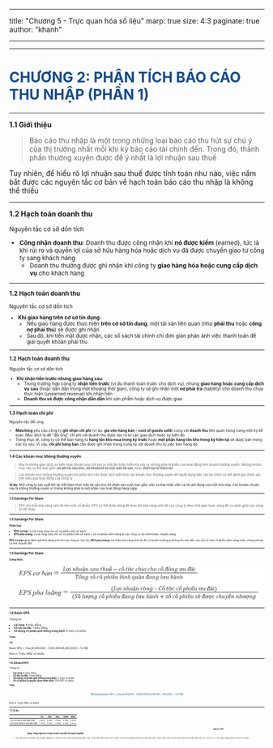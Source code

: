 
---
title: "Chương 5 - Trực quan hóa số liệu"
marp: true
size: 4:3
paginate: true
author: "khanh"

---

<style>
<!-- @import url('https://fonts.googleapis.com/css2?family=Raleway:wght@400;500;600;700&display=swap'); -->
@import url('https://fonts.googleapis.com/css2?family=Inter:ital,opsz,wght@0,14..32,100..900;1,14..32,100..900&display=swap');


:root {
  --bgColor-main: #FFFEF9;
  --bgColor-second: #B7C5D9;
  --primaryColor: #124B92;
  --textColor: #3a3a3a;
  font-size: 25px;
  font-weight: 300;
  font-family: 'Raleway', sans-serif;
}

header {
  color: var(--textColor);
  font-weight: 700;
  font-size: 25px;
}

.col-2 {
  display: flex;
  gap: 50px;
  justify-content: center;
  align-items: center;
}

img, table {
  display: block;
  margin: 0 auto;
}

section.section2 {
  display: flex;
  flex-direction: row;
  justify-content: center;
  align-items: center;
}

h1 {
  color: var(--primaryColor);
  font-weight: 700;
}

span {
  color: var(--primaryColor)
}

section::after {
  content: 'Page ' attr(data-marpit-pagination) ' / ' attr(data-marpit-pagination-total);
  font-size: 16px;
}

</style>
---
# CHƯƠNG 2: PHÂN TÍCH BÁO CÁO THU NHẬP (PHẦN 1)
---
**1.1 Giới thiệu** 

>Báo cáo thu nhập là một trong những loại báo cáo thu hút sự chú ý của thị trường nhất mỗi khi kỳ báo cáo tài chính đến. Trong đó, thành phần thường xuyên được để ý nhất là lợi nhuận sau thuế

Tuy nhiên, để hiểu rõ lợi nhuận sau thuế được tính toán như nào, việc nắm bắt được các nguyên tắc cơ bản về hạch toán báo cáo thu nhập là không thể thiếu 

---

**1.2 Hạch toán doanh thu** 

<div style="font-size: 0.85em">


Nguyên tắc cơ sở dồn tích 

- **Công nhận doanh thu**: Doanh thu được công nhận khi **nó được kiếm** (earned), tức là khi rủi ro và quyền lợi của sở hữu hàng hóa hoặc dịch vụ đã được chuyển giao từ công ty sang khách hàng
    - Doanh thu thường được ghi nhận khi công ty **giao hàng hóa hoặc cung cấp dịch vụ** cho khách hàng

---

**1.2 Hạch toán doanh thu** 
<div style="font-size: 0.85em">

Nguyên tắc cơ sở dồn tích 

- **Khi giao hàng trên cơ sở tín dụng**:
    - Nếu giao hàng được thực hiện **trên cơ sở tín dụng**, một tài sản liên quan (như **phải thu** hoặc **công nợ phải thu**) sẽ được ghi nhận
    - Sau đó, khi tiền mặt được nhận, các sổ sách tài chính chỉ đơn giản phản ánh việc thanh toán để giải quyết khoản phải thu

---
**1.2 Hạch toán doanh thu** 
<div style="font-size: 0.85em">



Nguyên tắc cơ sở dồn tích 
- **Khi nhận tiền trước nhưng giao hàng sau**:
    - Trong trường hợp công ty **nhận tiền trước** (ví dụ thanh toán trước cho dịch vụ), nhưng **giao hàng hoặc cung cấp dịch vụ sau** (hoặc dần dần trong một khoảng thời gian), công ty sẽ ghi nhận một **nợ phải trả** (liability) cho doanh thu chưa thực hiện (unearned revenue) khi nhận tiền
    - **Doanh thu sẽ được công nhận dần dần** khi sản phẩm hoặc dịch vụ được giao

---

**1.3 Hạch toán chi phí** 
<div style="font-size: 0.85em">



Nguyên tắc đối ứng

- **Matching** yêu cầu công ty **ghi nhận chi phí** (ví dụ: **giá vốn hàng bán - cost of goods sold**) cùng với **doanh thu** liên quan trong cùng một kỳ kế toán. Mục đích là để "đối ứng" chi phí với doanh thu được tạo ra từ các giao dịch hoặc sự kiện đó
- Trong thực tế, công ty có thể bán hàng từ **hàng tồn kho mua trong kỳ trước** hoặc **một phần hàng tồn kho trong kỳ hiện tại** sẽ được bán trong các kỳ sau. Vì vậy, **chi phí hàng bán** cần được ghi nhận trong cùng kỳ với doanh thu từ việc bán hàng đó

---

**1.4 Các khoản mục không thường xuyên** 
<div style="font-size: 0.85em">



> Đây là những giao dịch, sự kiện hoặc khoản mục chỉ xảy ra một lần hoặc hiếm khi xảy ra, không phải là phần của hoạt động kinh doanh thường xuyên. Những khoản mục này có thể bao gồm **chi phí tái cấu trúc**, **lợi nhuận/lỗ từ việc bán tài sản**, hoặc **thiệt hại từ thiên tai**. 

>Các khoản mục không thường xuyên khi phân tích nên được tách biệt khỏi các khoản mục thường xuyên để người dùng báo cáo tài chính có thể đánh giá chính xác hơn hiệu quả hoạt động của công ty

**Ví dụ**: Một công ty sản xuất lớn tại Việt Nam thực hiện tái cấu trúc bộ phận sản xuất, bao gồm việc sa thải nhân viên và chi phí đóng cửa một nhà máy. Các khoản chi phí này là không thường xuyên vì chúng không phải là một phần của hoạt động hàng ngày


---

**1.5 Earnings Per Share**
>EPS cho biết khả năng sinh lời trên mỗi cổ phiếu. EPS có thể được dùng để theo dõi khả năng sinh lời của công ty theo thời gian hoặc dùng để so sánh giữa các công ty với nhau.



---
**1.5 Earnings Per Share**
<div style="font-size: 0.85em">

**Phân loại**
- **EPS cơ bản**: Là lãi ròng chia cho số cổ phiếu trên sổ sách
- **EPS pha loãng**: Là lãi ròng chia cho số cổ phiếu trên sổ sách + số cổ phiếu tiềm năng từ các công cụ tài chính khác chuyển sang

**EPS cơ bản** giúp đánh giá khả năng sinh lời của công ty. Sau đó, **EPS pha loãng** cho thấy khả năng sinh lời đó có bị ảnh hưởng gì không khi tính đến các yếu tố như cổ phiếu tiềm năng hoặc chứng khoán có thể chuyển đổi
</div>

---

**1.5 Earnings Per Share**
<div style="font-size: 0.85em">




**Công thức**
![image.png](image.png)
</div>

---
**1.6 Basic EPS**

<div style="font-size: 0.85em">
Thông tin:

- **Lãi ròng**: 8 triệu đồng
- **Cổ tức ưu đãi**: 1 triệu đồng
- **Số lượng cổ phiếu phổ thông trung bình**: 5 triệu cổ phiếu

**Tính:** 

$$

Basic EPS = \frac{8,000,000 - 1,000,000}{5,000,000} = 1.4 
$$

Đơn vị: Triệu VND/ cổ phiếu

---

**1.6 Diluted EPS**

<div style="font-size: 0.85em">
Thông tin:

- **Lãi ròng**: 8 triệu đồng
- **Cổ tức ưu đãi**: 1 triệu đồng
- **Số lượng cổ phiếu phổ thông trung bình**: 5 triệu cổ phiếu
- **Số cổ phiếu từ quyền chọn nhân viên**: 500,000 cổ phiếu

**Tính:**

$$
Diluted\space EPS = \frac{8,000,000 - 1,000,000}{5,000,000 + 500,000} = 1.27
$$

Đơn vị: Triệu VND/ cổ phiếu

---
**1.7 Ví dụ**

<div style="font-size: 0.85em">

|  | VIC | VRE | NVL | VNM | MSN |
| --- | --- | --- | --- | --- | --- |
| EPS cơ bản 4 quý gần nhất | 2.823 | 1.844 | -3.247 | 4.194 | 1.519 |
| EPS pha loãng 4 quý gần nhất | 2.749 | 1.844 | -2.945 | 4.194 | 1.519 |

<div style="font-size: 0.95em; margin-left: 80%">

***Nguồn: SSI***
</div>
<div style = "font-size: 1em; margin-left: 7%">

**Bảng: Tổng hợp EPS cơ bản và EPS của một số doanh nghiệp**

</div>

>Tại Việt Nam, đa phần các doanh nghiệp có cấu trúc tài chính không quá phức tạp, từ đó dẫn đến việc EPS cơ bản và EPS pha loãng không có sự khác biệt. Tuy nhiên, vẫn có một vài trường hợp đặc biệt như VIC và NVL có EPS pha loãng khác với EPS cơ bản
</div>